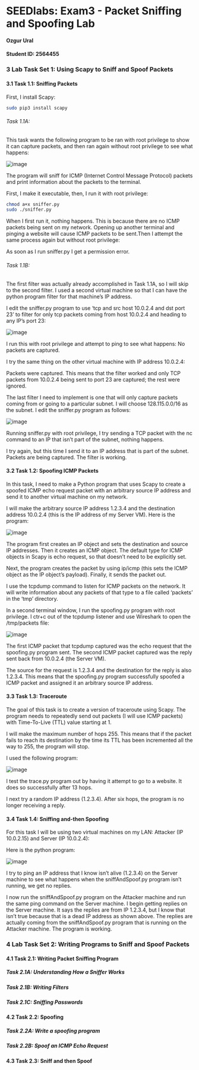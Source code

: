# SEEDlabs: Exam3 - Packet Sniffing and Spoofing Lab

#### Ozgur Ural
#### Student ID: 2564455

### 3 Lab Task Set 1: Using Scapy to Sniff and Spoof Packets

#### 3.1 Task 1.1: Sniffing Packets

First, I install Scapy:
```sh
sudo pip3 install scapy
```

###### Task 1.1A:
This task wants the following program to be ran with root privilege to show it can capture packets, and then ran again without root privilege to see what happens:

![image](https://user-images.githubusercontent.com/4716254/206060394-7d8bba46-c4d7-43da-b414-d417308851ab.png)

The program will sniff for ICMP (Internet Control Message Protocol) packets and print information about the packets to the terminal.

First, I make it executable, then, I run it with root privilege:

```sh
chmod a+x sniffer.py
sudo ./sniffer.py
```


When I first run it, nothing happens. This is because there are no ICMP packets being sent on my network. Opening up another terminal and pinging a website will cause ICMP packets to be sent.Then I attempt the same process again but without root privilege:

As soon as I run sniffer.py I get a permission error.

###### Task 1.1B:

The first filter was actually already accomplished in Task 1.1A, so I will skip to the second filter. I used a second virtual machine so that I can have the python program filter for that machine’s IP address. 

I edit the sniffer.py program to use ‘tcp and src host 10.0.2.4 and dst port 23’ to filter for only tcp packets coming from host 10.0.2.4 and heading to any IP’s port 23:

![image](https://user-images.githubusercontent.com/4716254/206061419-78ca169e-7196-435d-b2d1-66ddf50062e6.png)

I run this with root privilege and attempt to ping to see what happens:
 No packets are captured.

I try the same thing on the other virtual machine with IP address 10.0.2.4:

Packets were captured. This means that the filter worked and only TCP packets from 10.0.2.4 being sent to port 23 are captured; the rest were ignored.

The last filter I need to implement is one that will only capture packets coming from or going to a particular subnet. I will choose 128.115.0.0/16 as the subnet. I edit the sniffer.py program as follows:

![image](https://user-images.githubusercontent.com/4716254/206061656-d13173f4-8dee-4d1b-b7ae-b7b7df65e96d.png)

Running sniffer.py with root privilege, I try sending a TCP packet with the nc command to an IP that isn’t part of the subnet, nothing happens.

I try again, but this time I send it to an IP address that is part of the subnet. Packets are being captured. The filter is working.


#### 3.2 Task 1.2: Spoofing ICMP Packets

In this task, I need to make a Python program that uses Scapy to create a spoofed ICMP echo request packet with an arbitrary source IP address and send it to another virtual machine on my network.

I will make the arbitrary source IP address 1.2.3.4 and the destination address 10.0.2.4 (this is the IP address of my Server VM). Here is the program:

![image](https://user-images.githubusercontent.com/4716254/206061809-576a217e-da81-4dad-ae00-5c733e1597f3.png)

The program first creates an IP object and sets the destination and source IP addresses. Then it creates an ICMP object. The default type for ICMP objects in Scapy is echo request, so that doesn’t need to be explicitly set.

Next, the program creates the packet by using ip/icmp (this sets the ICMP object as the IP object’s payload). Finally, it sends the packet out.

I use the tcpdump command to listen for ICMP packets on the network. It will write information about any packets of that type to a file called ‘packets’ in the ‘tmp’ directory.

In a second terminal window, I run the spoofing.py program with root privilege. I ctr+c out of the tcpdump listener and use Wireshark to open the /tmp/packets file:

![image](https://user-images.githubusercontent.com/4716254/206061935-87ef9d20-20ac-46a5-a107-52cb75caba7f.png)

The first ICMP packet that tcpdump captured was the echo request that the spoofing.py program sent. The second ICMP packet captured was the reply sent back from 10.0.2.4 (the Server VM).

The source for the request is 1.2.3.4 and the destination for the reply is also 1.2.3.4. This means that the spoofing.py program successfully spoofed a ICMP packet and assigned it an arbitrary source IP address.



#### 3.3 Task 1.3: Traceroute

The goal of this task is to create a version of traceroute using Scapy. The program needs to repeatedly send out packets (I will use ICMP packets) with Time-To-Live (TTL) value starting at 1.

I will make the maximum number of hops 255. This means that if the packet fails to reach its destination by the time its TTL has been incremented all the way to 255, the program will stop.

I used the following program:

![image](https://user-images.githubusercontent.com/4716254/206062158-8c57fa67-053b-4c81-876a-05174ec0bae7.png)

I test the trace.py program out by having it attempt to go to a website. It does so successfully after 13 hops.

I next try a random IP address (1.2.3.4). After six hops, the program is no longer receiving a reply.





#### 3.4 Task 1.4: Sniffing and-then Spoofing

For this task I will be using two virtual machines on my LAN: Attacker (IP 10.0.2.15) and Server (IP 10.0.2.4):

Here is the python program:

![image](https://user-images.githubusercontent.com/4716254/206062414-713891f6-be62-4f64-afe6-4c3df35f1cbf.png)

I try to ping an IP address that I know isn’t alive (1.2.3.4) on the Server machine to see what happens when the sniffAndSpoof.py program isn’t running, we get no replies.

I now run the sniffAndSpoof.py program on the Attacker machine and run the same ping command on the Server machine. I begin getting replies on the Server machine. It says the replies are from IP 1.2.3.4, but I know that isn’t true because that is a dead IP address as shown above. The replies are actually coming from the sniffAndSpoof.py program that is running on the Attacker machine. The program is working.

### 4 Lab Task Set 2: Writing Programs to Sniff and Spoof Packets

#### 4.1 Task 2.1: Writing Packet Sniffing Program

##### Task 2.1A: Understanding How a Sniffer Works

##### Task 2.1B: Writing Filters

##### Task 2.1C: Sniffing Passwords

#### 4.2 Task 2.2: Spoofing

##### Task 2.2A: Write a spoofing program

##### Task 2.2B: Spoof an ICMP Echo Request

#### 4.3 Task 2.3: Sniff and then Spoof
